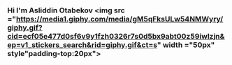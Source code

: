 ### Hi I'm Asliddin Otabekov <img src ="https://media1.giphy.com/media/gM5qFksULw54NMWyry/giphy.gif?cid=ecf05e477d0sf6v9y1fzh0326r7s0d5bx9abt00z59iwlzjn&ep=v1_stickers_search&rid=giphy.gif&ct=s" width ="50px" style"padding-top:20px">
 

